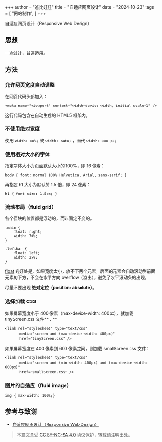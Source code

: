 +++
author = "爸比娃娃"
title = "自适应网页设计"
date = "2024-10-23"
tags = [
    "网站制作",
]
+++

自适应网页设计（Responsive Web Design）

<!--more-->

## 思想

一次设计，普遍适用。

## 方法

### **允许网页宽度自动调整**

在网页代码头部加入：

```
<meta name="viewport" content="width=device-width, initial-scale=1" />
```

这行代码包含在自动生成的 HTML5 框架内。

### 不使用绝对宽度

使用 `width: xx%;` 或 `width: auto;` ，替代 `width: xxx px;`

### 使用相对大小的字体

指定字体大小为页面默认大小的 100%，即 16 像素：

```
body { font: normal 100% Helvetica, Arial, sans-serif; }
```

再指定 h1 大小为默认的 1.5 倍，即 24 像素：

```
h1 { font-size: 1.5em; }
```

### **流动布局（fluid grid）**

各个区块的位置都是浮动的，而非固定不变的。

```
.main {
    float: right;
    width: 70%;
}

.leftBar {
    float: left;
    width: 25%;
}
```

[float](http://designshack.net/articles/css/everything-you-never-knew-about-css-floats/) 的好处是，如果宽度太小，放不下两个元素，后面的元素会自动滚动到前面元素的下方，不会在水平方向 overflow（溢出），避免了水平滚动条的出现。

尽量不要出现 **绝对定位（position: absolute）**。

### **选择加载 CSS**

如果屏幕宽度小于 400 像素（max-device-width: 400px），就加载 tinyScreen.css 文件**：**

```
<link rel="stylesheet" type="text/css"
　　　　media="screen and (max-device-width: 400px)"
　　　　href="tinyScreen.css" />
```

如果屏幕宽度在 400 像素到 600 像素之间，则加载 smallScreen.css 文件：

```
<link rel="stylesheet" type="text/css"
　　　　media="screen and (min-width: 400px) and (max-device-width: 600px)"
　　　　href="smallScreen.css" />
```

### **图片的自适应（fluid image）**

```
img { max-width: 100%;}
```

## 参考与致谢

- [自适应网页设计（Responsive Web Design）](http://www.ruanyifeng.com/blog/2012/05/responsive_web_design.html)



> 本篇文章受 [CC BY-NC-SA 4.0](https://creativecommons.org/licenses/by/4.0/deed.zh) 协议保护，转载请注明出处。

